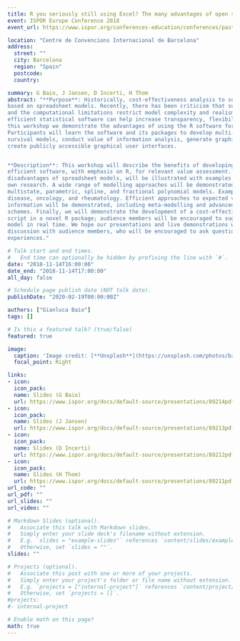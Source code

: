 ```yaml
---
title: R you seriously still using Excel? The many advantages of open source decision modelling in efficient programming languages
event: ISPOR Europe Conference 2018
event_url: https://www.ispor.org/conferences-education/conferences/past-conferences/europe-2018

location: "Centre de Convencions Internacional de Barcelona"
address:
  street: ""
  city: Barcelona
  region: "Spain"
  postcode: 
  country: 

summary: G Baio, J Jansen, D Incerti, H Thom
abstract: "**Purpose**: Historically, cost-effectiveness analysis to support health care decision-making has been
based on spreadsheet models. Recently, there has been criticism that such models lack transparency
and the computational limitations restrict model complexity and realism. Open-source models in
efficient statistical software can help increase transparency, flexibility, credibility and reduce errors. In
this workshop we demonstrate the advantages of using the R software for economic modelling.
Participants will learn the software and its packages to develop multi-state models, build partitioned
survival models, conduct value of information analysis, generate graphical result summaries, and
create publicly accessible graphical user interfaces.


**Description**: This workshop will describe the benefits of developing open-source decision models in
efficient software, with emphasis on R, for relevant value assessment. These benefits, and the
disadvantages of spreadsheet models, will be illustrated with examples from the literature and our
own research. A wide range of modelling approaches will be demonstrated, including decision tree,
multistate, parametric, spline, and fractional polynomial models. Example models will come from heart
disease, oncology, and rheumatology. Efficient approaches to expected value of perfect and sample
information will be demonstrated, including meta-modelling and advanced Monte Carlo sampling
schemes. Finally, we will demonstrate the development of a cost-effectiveness model by running a
script in a novel R package; audience members will be encouraged to suggest modifications to this
model in real time. We hope our presentations and live demonstrations will encourage a lively
discussion with audience members, who will be encouraged to ask questions and share their
experiences."

# Talk start and end times.
#   End time can optionally be hidden by prefixing the line with `#`.
date: "2018-11-14T16:00:00"
date_end: "2018-11-14T17:00:00"
all_day: false

# Schedule page publish date (NOT talk date).
publishDate: "2020-02-19T00:00:00Z"

authors: ["Gianluca Baio"]
tags: []

# Is this a featured talk? (true/false)
featured: true

image:
  caption: 'Image credit: [**Unsplash**](https://unsplash.com/photos/bzdhc5b3Bxs)'
  focal_point: Right

links:
- icon: 
  icon_pack: 
  name: Slides (G Baio)
  url: https://www.ispor.org/docs/default-source/presentations/89214pdf.pdf?sfvrsn=c6e8cba1_0
- icon: 
  icon_pack: 
  name: Slides (J Jansen)
  url: https://www.ispor.org/docs/default-source/presentations/89213pdf.pdf?sfvrsn=2f454d12_0
- icon: 
  icon_pack: 
  name: Slides (D Incerti)
  url: https://www.ispor.org/docs/default-source/presentations/89212pdf.pdf?sfvrsn=9af42964_0
- icon: 
  icon_pack: 
  name: Slides (H Thom)
  url: https://www.ispor.org/docs/default-source/presentations/89211pdf.pdf?sfvrsn=ed976b4e_0
url_code: ""
url_pdf: ""
url_slides: ""
url_video: ""

# Markdown Slides (optional).
#   Associate this talk with Markdown slides.
#   Simply enter your slide deck's filename without extension.
#   E.g. `slides = "example-slides"` references `content/slides/example-slides.md`.
#   Otherwise, set `slides = ""`.
slides: ""

# Projects (optional).
#   Associate this post with one or more of your projects.
#   Simply enter your project's folder or file name without extension.
#   E.g. `projects = ["internal-project"]` references `content/project/deep-learning/index.md`.
#   Otherwise, set `projects = []`.
#projects:
#- internal-project

# Enable math on this page?
math: true
---
```

